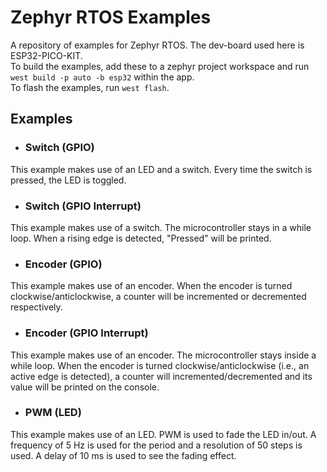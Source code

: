 # Zephyr RTOS Examples
A repository of examples for Zephyr RTOS. The dev-board used here is ESP32-PICO-KIT.  
To build the examples, add these to a zephyr project workspace and run ```west build -p auto -b esp32``` within the app.  
To flash the examples, run ```west flash```.  

## Examples
- ### Switch (GPIO)
This example makes use of an LED and a switch. Every time the switch is pressed, the LED is toggled.
- ### Switch (GPIO Interrupt)
This example makes use of a switch. The microcontroller stays in a while loop. When a rising edge is detected, "Pressed" will be printed. 
- ### Encoder (GPIO)
This example makes use of an encoder. When the encoder is turned clockwise/anticlockwise, a counter will be incremented or decremented respectively.
- ### Encoder (GPIO Interrupt)
This example makes use of an encoder. The microcontroller stays inside a while loop. When the encoder is turned clockwise/anticlockwise (i.e., an active edge is detected), a counter will incremented/decremented and its value will be printed on the console.
- ### PWM (LED)
This example makes use of an LED. PWM is used to fade the LED in/out. A frequency of 5 Hz is used for the period and a resolution of 50 steps is used. A delay of 10 ms is used to see the fading effect. 
